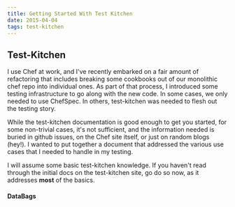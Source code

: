```yaml
---
title: Getting Started With Test Kitchen
date: 2015-04-04
tags: test-kitchen
---
```


<h2>Test-Kitchen</h2>

I use Chef at work, and I've recently embarked on a fair amount of refactoring that
includes breaking some cookbooks out of our monolithic chef repo into individual
ones. As part of that process, I introduced some testing infrastructure to go along
with the new code. In some cases, we only needed to use ChefSpec. In others, test-kitchen
was needed to flesh out the testing story.

While the test-kitchen documentation is good enough to get you started, for some
non-trivial cases, it's not sufficient, and the information needed is buried in
github issues, on the Chef site itself, or just on random blogs (hey!). I wanted
to put together a document that addressed the various use cases that I needed to
handle in my testing.

I will assume some basic test-kitchen knowledge. If you haven't read through the
initial docs on the test-kitchen site, go do so now, as it addresses __most__ of
the basics.

<h4>DataBags</h4>


